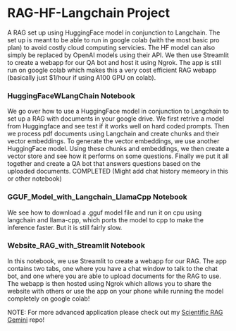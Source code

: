 # RAG-HF-Langchain Project
A RAG set up using HuggingFace model in conjunction to Langchain. The set up is meant to be able to run in google colab (with the most basic pro plan) to avoid costly cloud computing servicies. The HF model can also simply be replaced by OpenAI models using their API.
We then use Streamlit to create a webapp for our QA bot and host it using Ngrok. The app is still run on google colab which makes this a very cost efficient RAG webapp (basically just $1/hour if using A100 GPU on colab).

### HuggingFaceWLangChain Notebook
We go over how to use a HuggingFace model in conjunction to Langchain to set up a RAG with documents in your google drive. We first retrive a model from Huggingface and see test if it works well on hard coded prompts. Then we process pdf documents using Langchain and create chunks and their vector embeddings. To generate the vector embeddings, we use another HuggingFace model. Using these chunks and embeddings, we then create a vector store and see how it performs on some questions. Finally we put it all together and create a QA bot that answers questions based on the uploaded documents. COMPLETED (Might add chat history memeory in this or other notebook)

### GGUF_Model_with_Langchain_LlamaCpp Notebook
We see how to download a .gguf model file and run it on cpu using langchain and llama-cpp, which ports the model to cpp to make the inference faster. But it is still fairly slow.

### Website_RAG_with_Streamlit Notebook
In this notebook, we use Streamlit to create a webapp for our RAG. The app contains two tabs, one where you have a chat window to talk to the chat bot, and one where you are able to upload documents for the RAG to use. The webapp is then hosted using Ngrok which allows you to share the website with others or use the app on your phone while running the model completely on google colab!

NOTE: For more advanced application please check out my [Scientific RAG Gemini](https://github.com/AarifCha/Scientific-RAG-Gemini) repo!
